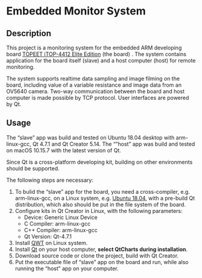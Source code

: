 # Embedded Monitor System
## Description
This project is a monitoring system for the embedded ARM developing board [TOPEET iTOP-4412 Elite Edition](http://topeetboard.com/Product/iTOP4412-ss.html) (the board) . The system contains application for the board itself (slave) and a host computer (host)  for remote monitoring.

The system supports realtime data sampling and image filming on the board, including value of a variable resistance and image data from an OV5640 camera. Two-way communication between the board and host computer is made possible by TCP protocol. User interfaces are powered by Qt.

## Usage
The “slave” app was build and tested on Ubuntu 18.04 desktop with arm-linux-gcc, Qt 4.7.1 and Qt Creator 5.14. The “”host” app was build and tested on macOS 10.15.7 with the latest version of Qt.

Since Qt is a cross-platform developing kit, building on other environments should be supported.

The following steps are necessary:
1. To bulid the “slave” app for the board, you need a cross-compiler, e.g. arm-linux-gcc, on a Linux system, e.g. [Ubuntu 18.04](https://ubuntu.com/download/desktop), with a pre-build Qt distribution, which also should be put in the file system of the board.
2. Configure kits in Qt Creator in Linux, with the following parameters:
	* Device: Generic Linux Device
	* C Compiler: arm-linux-gcc
	* C++ Compiler: arm-linux-gcc
	* Qt Version: Qt-4.7.1
3. Install [QWT](https://qwt.sourceforge.io/) on Linux system.
4. Install [Qt](https://www.qt.io/) on your host computer, **select QtCharts during installation**.
5. Download source code or clone the project, build with Qt Creator.
6. Put the executable file of “slave” app on the board and run, while also running the “host” app on your computer.
